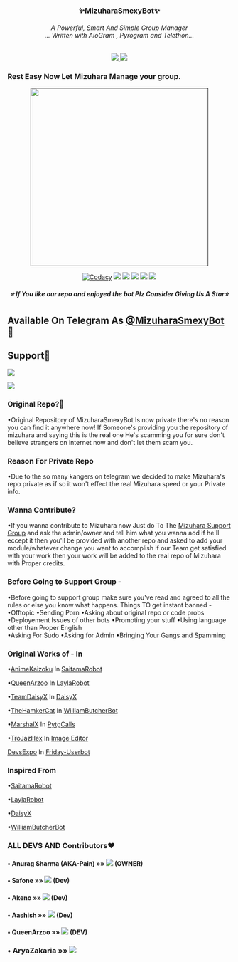 <h3 align="center"><b>✨MizuharaSmexyBot✨</b></h9>

<h6 align="center">A Powerful, Smart And Simple Group Manager <br> ... Written with AioGram , Pyrogram and Telethon...</h4>
<p align='center'>
  <a href="https://www.python.org/" alt="made-with-python"> <img src="https://img.shields.io/badge/Made%20with-Python-1f425f.svg?style=flat-square&logo=python&color=blue" /> </a>
  <a href="https://github.com/MizuharaSmexyBot/MizuharaSmexyBot/graphs/commit-activity" alt="Maintenance"> <img src="https://img.shields.io/badge/Maintained%3F-yes-green.svg?style=flat-square" /> </a> 
</p>


### Rest Easy Now Let Mizuhara Manage your group. 
<p align="center"><a href=><img src="https://telegra.ph/file/923ca8d23025ee79ec78a.jpg" width="400"></a></p>
<p align="center">
<a href="https://app.codacy.com/manual/AnuragSharma080/mizuhara-smexy/dashboard"> <img src="https://img.shields.io/codacy/grade/4d58f2a402b54aed8a7d95f7add45a81?color=brightgreen&logo=codacy&logoColor=green&style=for-the-badge" alt="Codacy" /></a>
    <a href="https://github.com/AnuragSharma080/mizuhara-smexy"> <img src="https://img.shields.io/github/repo-size/AnuragSharma080/mizuhara-smexy?color=orange&logo=github&logoColor=green&style=for-the-badge" /></a>
    <a href="https://github.com/AnuragSharma080/mizuhara-smey/commits/AnuragSharma080"> <img src="https://img.shields.io/github/last-commit/AnuragSharma080/mizuhara-smexy?color=brown&logo=github&logoColor=green&style=for-the-badge" /></a>
    <a href="https://github.com/AnuragSharma080/mizuhara-smexy/issues"> <img src="https://img.shields.io/github/issues/AnuragSharma080/mizuhara-smexy?color=blueviolet&logo=github&logoColor=green&style=for-the-badge" /></a>
    <a href="https://github.com/AnuragSharma080/mizuhara-smexy/network/members"> <img src="https://img.shields.io/github/forks/anuragsharma080/mizuhara-smexy?color=red&logo=github&logoColor=green&style=for-the-badge" /></a>  
    <a href="https://pypi.org/project/Telethon/"> <img src="https://img.shields.io/pypi/v/telethon?color=yellow&label=telethon&logo=python&logoColor=green&style=for-the-badge" /></a>
</p>



<h6 align="center"><b>⭐ If You like our repo and enjoyed the bot Plz Consider Giving Us A Star⭐ </b></h9>

## Available On Telegram As [@MizuharaSmexyBot](https://t.me/MizuharaSmexyBot) 💜

## Support💜

<a href="https://t.me/smexy_updates"><img src="https://img.shields.io/badge/Join-Updates%20Channel-violet.svg?logo=Telegram"></a>

<a href="https://t.me/chizuru_support"><img src="https://img.shields.io/badge/Join-Support%20Group-purple.svg?logo=telegram"></a>

### Original Repo?📌
•Original Repository of MizuharaSmexyBot Is now private there's no reason you can find it anywhere now! If Someone's providing you the repository of mizuhara and saying this is the real one He's scamming you for sure don't believe strangers on internet now and don't let them scam you.

### Reason For Private Repo

•Due to the so many kangers on telegram we decided to make Mizuhara's repo private as if so it won't effect the real Mizuhara speed or your Private info. 

### Wanna Contribute? 

•If you wanna contribute to Mizuhara now Just do To The [Mizuhara Support Group](https://t.me/chizuru_support) and ask the admin/owner and tell him what you wanna add if he'll eccept it then you'll be provided with another repo and asked to add your module/whatever change you want to accomplish if our Team get satisfied with your work then your work will be added to the real repo of Mizuhara with Proper credits. 

### Before Going to Support Group -

•Before going to support group make sure you've read and agreed to all the rules or else you know what happens. 
Things TO get instant banned -
•Offtopic 
•Sending Porn 
•Asking about original repo or code probs 
•Deployement Issues of other bots 
•Promoting your stuff 
•Using language other than Proper English  
•Asking For Sudo
•Asking for Admin 
•Bringing Your Gangs and Spamming

### Original Works of - In 

•[AnimeKaizoku](https://github.com/animekaizoku/saitamarobot) In [SaitamaRobot](https://github.com/animekaizoku/SaitamaRobot)

•[QueenArzoo](https://github.com/queenarzoo) In [LaylaRobot](https://github.com/queenarzoo/laylarobot)

•[TeamDaisyX](https://github.com/TeamDaisyX) In [DaisyX](https://github.com/teamdaisyx/daisyx)

•[TheHamkerCat](https://github.com/TheHamkerCat) In [WilliamButcherBot](https://github.com/TheHamkercat/williambutherbot)

•[MarshalX](https://github.com/MarshalX/) In [PytgCalls](https://github.com/marshalx/tgcalls)

•[TroJazHex](https://github.com/TroJanzHEX) In [Image Editor](https://github.com/TroJanzHEX/Image-Editor)

[DevsExpo](https://github.com/DevsExpo) In [Friday-Userbot](https://github.com/DevsExpo/FridayUserbot)

### Inspired From 

•[SaitamaRobot](https://github.com/animekaizoku/saitamarobot)

•[LaylaRobot](https://github.com/queenarzoo/LaylaRobot)

•[DaisyX](https://github.com/TeamDaisyX/DaisyX)

•[WilliamButcherBot](https://github.com/TheHamkerCat/Williambutcherbot)

### ALL DEVS AND Contributors❤

#### • Anurag Sharma (AKA-Pain)    »»  <a href="https://github.com/AnuragSharma080" alt="AnuragSharma080"> <img src="https://img.shields.io/badge/AnuragSharma-90302f?logo=github" /></a> (OWNER)

#### • Safone »»  <a href="https://github.com/AsmSafone" alt="Safone"> <img src="https://img.shields.io/badge/Safone-30302f?logo=github" /></a> (Dev)
#### • Akeno »»  <a href="https://github.com/Stella-80" alt="Akeno"> <img src="https://img.shields.io/badge/Akeno-95B9C7?logo=github" /></a> (Dev)
#### • Aashish »»  <a href="https://github.com/aksr-aashish" alt="Aashish "> <img src="https://img.shields.io/badge/Aashish-95B9C7?logo=github" /></a> (Dev)
#### • QueenArzoo »»  <a href="https://github.com/QueenArzoo" alt="QueenArzoo"> <img src="https://img.shields.io/badge/QueenArzoo-107D8D?logo=github" /></a> (DEV)
### • AryaZakaria »»  <a href="https://github.com/aryazakaria01" alt="AryaZakaria"> <img src="https://img.shields.io/badge/AryaZakaria-30439f?logo=github" /></a>
